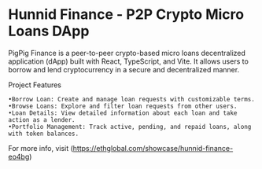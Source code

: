 # Hunnid Finance - P2P Crypto Micro Loans DApp

PigPig Finance is a peer-to-peer crypto-based micro loans decentralized application (dApp) built with React, TypeScript, and Vite. It allows users to borrow and lend cryptocurrency in a secure and decentralized manner.

Project Features

	•Borrow Loan: Create and manage loan requests with customizable terms.
	•Browse Loans: Explore and filter loan requests from other users.
	•Loan Details: View detailed information about each loan and take action as a lender.
	•Portfolio Management: Track active, pending, and repaid loans, along with token balances.

For more info, visit (https://ethglobal.com/showcase/hunnid-finance-eo4bg)

